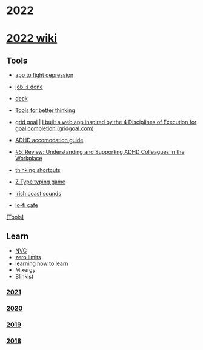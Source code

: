 # 2022

# [2022 wiki](https://github.com/maciejjankowski/2022/wiki)

## Tools
* [app to fight depression](https://wuju.app/#!/topics/intro)
* [job is done](https://jobs-done.vercel.app/)
* [deck](https://docs.google.com/presentation/d/1YtXKCcSfMPr3UzuMENaZnE_kWku4mRnFoiTQ5H9W1u0/view)


* [Tools for better thinking](https://untools.co/)
* [grid goal](https://www.gridgoal.com/) | [I built a web app inspired by the 4 Disciplines of Execution for goal completion (gridgoal.com)](https://news.ycombinator.com/item?id=29621492)
* [ADHD accomodation guide](https://adhdatwork.add.org/adhd-accommodation-guide/)
* [#5: Review: Understanding and Supporting ADHD Colleagues in the Workplace](https://www.linkedin.com/pulse/5-review-understanding-supporting-adhd-colleagues-workplace-chung/)
* [thinking shortcuts](https://en.shortcogs.com/)

* [Z Type typing game](https://zty.pe/)
* [Irish coast sounds](https://mynoise.net/NoiseMachines/windSeaRainNoiseGenerator.php)
* [lo-fi cafe](https://lofi.co/)

[[Tools]](https://github.com/maciejjankowski/2022/wiki/tools)

## Learn

* [NVC](https://www.youtube.com/playlist?list=PLr4ekRTWekfCumxOcwhOVZqZeu9OM3Goz)
* [zero limits](#)
* [learning how to learn]()
* Mixergy
* Blinkist

### [2021](https://github.com/maciejjankowski/2021/wiki)
### [2020](https://github.com/maciejjankowski/2020/wiki)
### [2019](https://github.com/maciejjankowski/2019/wiki)
### [2018](https://github.com/maciejjankowski/2018/wiki)


